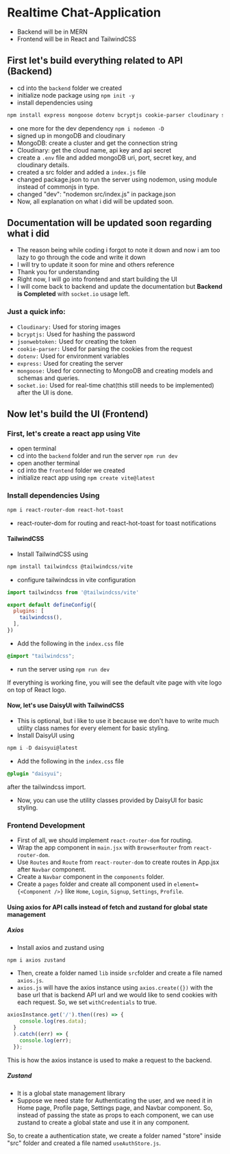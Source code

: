 # Realtime Chat-Application

- Backend will be in MERN
- Frontend will be in React and TailwindCSS

## First let's build everything related to API (Backend)

- cd into the ``backend`` folder we created
- initialize node package using ``npm init -y``
- install dependencies using
```powershell
npm install express mongoose dotenv bcryptjs cookie-parser cloudinary socket.io jsonwebtoken
```
- one more for the dev dependency ``npm i nodemon -D``
- signed up in mongoDB and cloudinary
- MongoDB: create a cluster and get the connection string
- Cloudinary: get the cloud name, api key and api secret
- create a ``.env`` file and added mongoDB uri, port, secret key, and cloudinary details.
- created a src folder and added a ``index.js`` file
- changed package.json to run the server using nodemon, using module instead of commonjs in type.
- changed "dev": "nodemon src/index.js" in package.json
- Now, all explanation on what i did will be updated soon.

## Documentation will be updated soon regarding what i did
- The reason being while coding i forgot to note it down and now i am too lazy to go through the code and write it down
- I will try to update it soon for mine and others reference
- Thank you for understanding
- Right now, I will go into frontend and start building the UI
- I will come back to backend and update the documentation but
**Backend is Completed** with ``socket.io`` usage left.

### Just a quick info:
- `Cloudinary:` Used for storing images
- `bcryptjs:` Used for hashing the password
- `jsonwebtoken:` Used for creating the token
- `cookie-parser:` Used for parsing the cookies from the request
- `dotenv:` Used for environment variables
- `express:` Used for creating the server
- `mongoose:` Used for connecting to MongoDB and creating models and schemas and queries.
- `socket.io:` Used for real-time chat(this still needs to be implemented) after the UI is done.

## Now let's build the UI (Frontend)

### First, let's create a react app using Vite
- open terminal
- cd into the ``backend`` folder and run the server ``npm run dev``
- open another terminal
- cd into the ``frontend`` folder we created
- initialize react app using ``npm create vite@latest``

### Install dependencies Using
```powershell
npm i react-router-dom react-hot-toast
```
- react-router-dom for routing and react-hot-toast for toast notifications
#### TailwindCSS
- Install TailwindCSS using
```powershell
npm install tailwindcss @tailwindcss/vite
```
- configure tailwindcss in vite configuration
```javascript
import tailwindcss from '@tailwindcss/vite'

export default defineConfig({
  plugins: [
    tailwindcss(),
  ],
})
```
- Add the following in the ``index.css`` file
```css
@import "tailwindcss";
```
- run the server using ``npm run dev``

If everything is working fine, you will see the default vite page with vite logo on top of React logo.

#### Now, let's use DaisyUI with TailwindCSS
- This is optional, but i like to use it because we don't have to write much utility class names for every element for basic styling.
- Install DaisyUI using
```powershell
npm i -D daisyui@latest
```
- Add the following in the ``index.css`` file
```css
@plugin "daisyui";
```
after the tailwindcss import.

- Now, you can use the utility classes provided by DaisyUI for basic styling.

### Frontend Development
- First of all, we should implement ``react-router-dom`` for routing.
- Wrap the app component in ``main.jsx`` with ``BrowserRouter`` from ``react-router-dom``.
- Use ``Routes`` and ``Route`` from ``react-router-dom`` to create routes in App.jsx after ``Navbar`` component.
- Create a ``Navbar`` component in the ``components`` folder.
- Create a ``pages`` folder and create all component used in ``element={<Component />}`` like ``Home``, ``Login``, ``Signup``, ``Settings``, ``Profile``.

#### Using axios for API calls instead of fetch and zustand for global state management
##### Axios
- Install axios and zustand using
```powershell
npm i axios zustand
```

- Then, create a folder named ``lib`` inside ``src``folder and create a file named ``axios.js``.
- ``axios.js`` will have the axios instance using ``axios.create({})`` with the base url that is backend API url and we would like to send cookies with each request. So, we set ``withCredentials`` to true.
```javascript
axiosInstance.get('/').then((res) => {
    console.log(res.data);
  }
  ).catch((err) => {
    console.log(err);
  });
```
This is how the axios instance is used to make a request to the backend.

##### Zustand
- It is a global state management library
- Suppose we need state for Authenticating the user, and we need it in Home page, Profile page, Settings page, and Navbar component. So, instead of passing the state as props to each component, we can use zustand to create a global state and use it in any component.

So, to create a authentication state, we create a folder named "store" inside "src" folder and created a file named ``useAuthStore.js``.
```